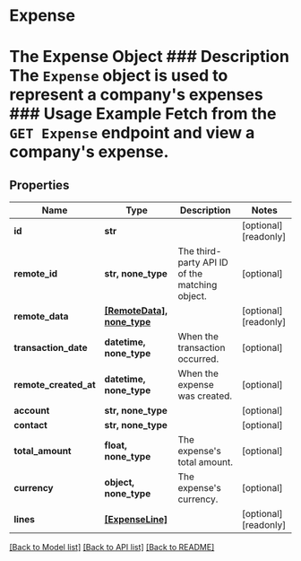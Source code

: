 # Expense

# The Expense Object ### Description The `Expense` object is used to represent a company's expenses  ### Usage Example Fetch from the `GET Expense` endpoint and view a company's expense.

## Properties
Name | Type | Description | Notes
------------ | ------------- | ------------- | -------------
**id** | **str** |  | [optional] [readonly] 
**remote_id** | **str, none_type** | The third-party API ID of the matching object. | [optional] 
**remote_data** | [**[RemoteData], none_type**](RemoteData.md) |  | [optional] [readonly] 
**transaction_date** | **datetime, none_type** | When the transaction occurred. | [optional] 
**remote_created_at** | **datetime, none_type** | When the expense was created. | [optional] 
**account** | **str, none_type** |  | [optional] 
**contact** | **str, none_type** |  | [optional] 
**total_amount** | **float, none_type** | The expense&#39;s total amount. | [optional] 
**currency** | **object, none_type** | The expense&#39;s currency. | [optional] 
**lines** | [**[ExpenseLine]**](ExpenseLine.md) |  | [optional] [readonly] 

[[Back to Model list]](../README.md#documentation-for-models) [[Back to API list]](../README.md#documentation-for-api-endpoints) [[Back to README]](../README.md)


